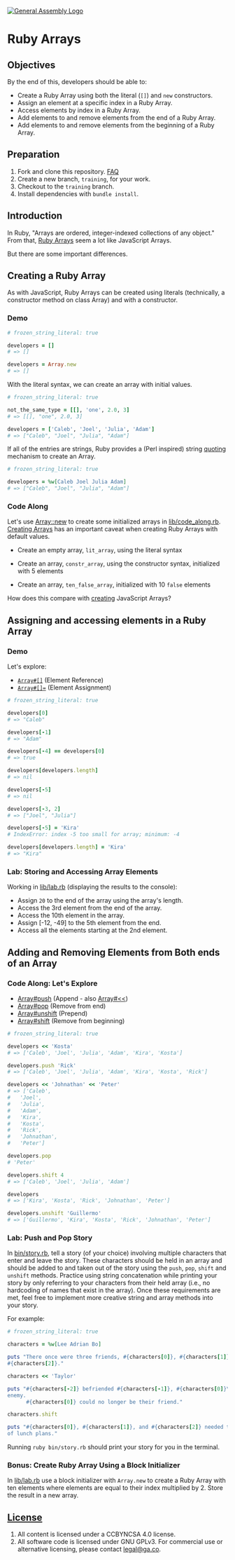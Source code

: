 [![General Assembly Logo](https://camo.githubusercontent.com/1a91b05b8f4d44b5bbfb83abac2b0996d8e26c92/687474703a2f2f692e696d6775722e636f6d2f6b6538555354712e706e67)](https://generalassemb.ly/education/web-development-immersive)

# Ruby Arrays

## Objectives

By the end of this, developers should be able to:

- Create a Ruby Array using both the literal (`[]`) and `new` constructors.
- Assign an element at a specific index in a Ruby Array.
- Access elements by index in a Ruby Array.
- Add elements to and remove elements from the end of a Ruby Array.
- Add elements to and remove elements from the beginning of a Ruby Array.

## Preparation

1. Fork and clone this repository.
    [FAQ](https://git.generalassemb.ly/ga-wdi-boston/meta/wiki/ForkAndClone)
1. Create a new branch, `training`, for your work.
1. Checkout to the `training` branch.
1. Install dependencies with `bundle install`.

## Introduction

In Ruby, "Arrays are ordered, integer-indexed collections of any object." From
that, [Ruby Arrays](http://ruby-doc.org/core-2.5.0/Array.html) seem a lot like
JavaScript Arrays.

But there are some important differences.

## Creating a Ruby Array

As with JavaScript, Ruby Arrays can be created using literals (technically, a
constructor method on class Array) and with a constructor.

### Demo

```rb
# frozen_string_literal: true

developers = []
# => []

developers = Array.new
# => []
```

With the literal syntax, we can create an array with initial values.

```rb
# frozen_string_literal: true

not_the_same_type = [[], 'one', 2.0, 3]
# => [[], "one", 2.0, 3]

developers = ['Caleb', 'Joel', 'Julia', 'Adam']
# => ["Caleb", "Joel", "Julia", "Adam"]
```

If all of the entries are strings, Ruby provides a (Perl inspired) string
[quoting](https://en.wikibooks.org/wiki/Ruby_Programming/Syntax/Literals#The_.25_Notation)
mechanism to create an Array.

```rb
# frozen_string_literal: true

developers = %w[Caleb Joel Julia Adam]
# => ["Caleb", "Joel", "Julia", "Adam"]
```

### Code Along

Let's use [Array::new](http://ruby-doc.org/core-2.5.0/Array.html#method-c-new)
to create some initialized arrays in [lib/code_along.rb](lib/code_along.rb).  [Creating
Arrays](http://ruby-doc.org/core-2.5.0/Array.html#class-Array-label-Creating+Arrays)
has an important caveat when creating Ruby Arrays with default values.

- Create an empty array, `lit_array`, using the literal syntax

- Create an array, `constr_array`, using the constructor syntax, initialized
  with 5 elements

- Create an array, `ten_false_array`, initialized with 10 `false` elements

How does this compare with
[creating](https://developer.mozilla.org/en-US/docs/Web/JavaScript/Reference/Global_Objects/Array)
JavaScript Arrays?

## Assigning and accessing elements in a Ruby Array

### Demo

Let's explore:

- [`Array#[]`](http://ruby-doc.org/core-2.5.0/Array.html#method-i-5B-5D)
  (Element Reference)
- [`Array#[]=`](http://ruby-doc.org/core-2.5.0/Array.html#method-i-5B-5D-3D)
  (Element Assignment)

```rb
# frozen_string_literal: true

developers[0]
# => "Caleb"

developers[-1]
# => "Adam"

developers[-4] == developers[0]
# => true

developers[developers.length]
# => nil

developers[-5]
# => nil

developers[-3, 2]
# => ["Joel", "Julia"]

developers[-5] = 'Kira'
# IndexError: index -5 too small for array; minimum: -4

developers[developers.length] = 'Kira'
# => "Kira"
```

### Lab: Storing and Accessing Array Elements

Working in [lib/lab.rb](lib/lab.rb) (displaying the results to the console):

- Assign `20` to the end of the array using the array's length.
- Access the 3rd element from the end of the array.
- Access the 10th element in the array.
- Assign [-12, -49] to the 5th element from the end.
- Access all the elements starting at the 2nd element.

## Adding and Removing Elements from Both ends of an Array

### Code Along: Let's Explore

- [Array#push](http://ruby-doc.org/core-2.5.0/Array.html#method-i-push) (Append -
  also [Array#<<](http://ruby-doc.org/core-2.5.0/Array.html#method-i-3C-3C))
- [Array#pop](http://ruby-doc.org/core-2.5.0/Array.html#method-i-pop) (Remove from
  end)
- [Array#unshift](http://ruby-doc.org/core-2.5.0/Array.html#method-i-unshift)
  (Prepend)
- [Array#shift](http://ruby-doc.org/core-2.5.0/Array.html#method-i-shift) (Remove
  from beginning)

```rb
# frozen_string_literal: true

developers << 'Kosta'
# => ['Caleb', 'Joel', 'Julia', 'Adam', 'Kira', 'Kosta']

developers.push 'Rick'
# => ['Caleb', 'Joel', 'Julia', 'Adam', 'Kira', 'Kosta', 'Rick']

developers << 'Johnathan' << 'Peter'
# => ['Caleb',
#   'Joel',
#   'Julia',
#   'Adam',
#   'Kira',
#   'Kosta',
#   'Rick',
#   'Johnathan',
#   'Peter']

developers.pop
# 'Peter'

developers.shift 4
# => ['Caleb', 'Joel', 'Julia', 'Adam']

developers
# => ['Kira', 'Kosta', 'Rick', 'Johnathan', 'Peter']

developers.unshift 'Guillermo'
# => ['Guillermo', 'Kira', 'Kosta', 'Rick', 'Johnathan', 'Peter']
```

### Lab: Push and Pop Story

In [bin/story.rb](bin/story.rb), tell a story (of your choice) involving
multiple characters that enter and leave the story. These characters should be
held in an array and should be added to and taken out of the story using the
`push`, `pop`, `shift` and `unshift` methods. Practice using string
concatenation while printing your story by only referring to your characters
from their held array (i.e., no hardcoding of names that exist in the array).
Once these requirements are met, feel free to implement more creative string and
array methods into your story.

For example:

```rb
# frozen_string_literal: true

characters = %w[Lee Adrian Bo]

puts "There once were three friends, #{characters[0]}, #{characters[1]}, and
#{characters[2]}."

characters << 'Taylor'

puts "#{characters[-2]} befriended #{characters[-1]}, #{characters[0]}\'s known
enemy.
      #{characters[0]} could no longer be their friend."

characters.shift

puts "#{characters[0]}, #{characters[1]}, and #{characters[2]} needed to think
of lunch plans."
```

Running `ruby bin/story.rb` should print your story for you in the terminal.

### Bonus: Create Ruby Array Using a Block Initializer

In [lib/lab.rb](lib/lab.rb) use a block initializer with `Array.new` to create a
Ruby Array with ten elements where elements are equal to their index multiplied
by 2. Store the result in a new array.

## [License](LICENSE)

1. All content is licensed under a CC­BY­NC­SA 4.0 license.
1. All software code is licensed under GNU GPLv3. For commercial use or
    alternative licensing, please contact legal@ga.co.
